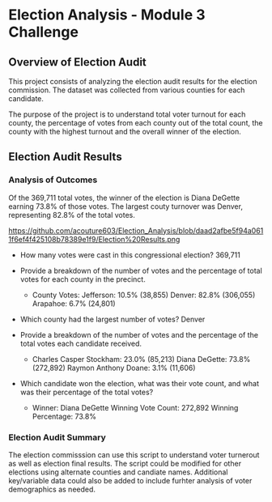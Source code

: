 # Election Analysis - Module 3 Challenge


## Overview of Election Audit

This project consists of analyzing the election audit results for the election commission.   The dataset was collected from various counties for each candidate. 


The purpose of the project is to understand total voter turnout for each county, the percentage of votes from each county out of the total count, the county with the highest turnout and the overall winner of the election.


## Election Audit Results


### Analysis of Outcomes 

Of the 369,711 total votes, the winner of the election is Diana DeGette earning 73.8% of those votes.  The largest couty turnover was Denver, representing 82.8% of the total votes.


https://github.com/acouture603/Election_Analysis/blob/daad2afbe5f94a0611f6ef4f425108b78389e1f9/Election%20Results.png

- How many votes were cast in this congressional election? 369,711

- Provide a breakdown of the number of votes and the percentage of total votes for each county in the precinct.
    - County Votes:
     Jefferson: 10.5% (38,855)
     Denver: 82.8% (306,055)
     Arapahoe: 6.7% (24,801)

- Which county had the largest number of votes? Denver

- Provide a breakdown of the number of votes and the percentage of the total votes each candidate received.

    - Charles Casper Stockham: 23.0% (85,213)
    Diana DeGette: 73.8% (272,892)
    Raymon Anthony Doane: 3.1% (11,606)

- Which candidate won the election, what was their vote count, and what was their percentage of the total votes?
    - Winner: Diana DeGette
    Winning Vote Count: 272,892
    Winning Percentage: 73.8%



### Election Audit Summary

The election commisssion can use this script to understand voter turnerout as well as election final results.  The script could be modified for other elections using alternate counties and candiate names.  Additional key/variable data could also be added to include furhter analysis of voter demographics as needed.
